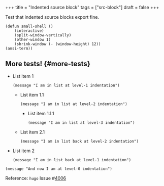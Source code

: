 +++
title = "Indented source block"
tags = ["src-block"]
draft = false
+++

Test that indented source blocks export fine.

```emacs-lisp
(defun small-shell ()
    (interactive)
    (split-window-vertically)
    (other-window 1)
    (shrink-window (- (window-height) 12))
(ansi-term))
```


## More tests! {#more-tests}

-   List item 1

    ```emacs-lisp
    (message "I am in list at level-1 indentation")
    ```

    -   List item 1.1

        ```emacs-lisp
        (message "I am in list at level-2 indentation")
        ```

        -   List item 1.1.1

            ```emacs-lisp
            (message "I am in list at level-3 indentation")
            ```
    -   List item 2.1

        ```emacs-lisp
        (message "I am in list back at level-2 indentation")
        ```
-   List item 2

    ```emacs-lisp
    (message "I am in list back at level-1 indentation")
    ```

```emacs-lisp
(message "And now I am at level-0 indentation")
```

Reference: `hugo` Issue #[4006](https://github.com/gohugoio/hugo/issues/4006)
